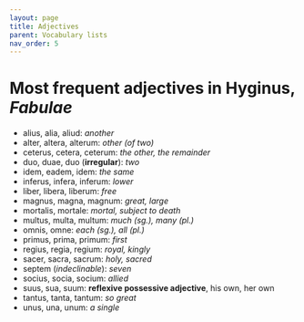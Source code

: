 ```yaml
---
layout: page
title: Adjectives
parent: Vocabulary lists
nav_order: 5
---
```


# Most frequent adjectives in Hyginus, *Fabulae*

- alius, alia, aliud: *another*
- alter, altera, alterum: *other (of two)*
- ceterus, cetera, ceterum: *the other, the remainder*
- duo, duae, duo (**irregular**): *two*
- idem, eadem, idem: *the same*
- inferus, infera, inferum: *lower*
- liber, libera, liberum: *free*
- magnus, magna, magnum: *great, large*
- mortalis, mortale: *mortal, subject to death*
- multus, multa, multum: *much (sg.), many (pl.)*
- omnis, omne: *each (sg.), all (pl.)*
- primus, prima, primum: *first*
- regius, regia, regium: *royal, kingly*
- sacer, sacra, sacrum: *holy, sacred*
- septem (*indeclinable*): *seven*
- socius, socia, socium: *allied*
- suus, sua, suum: **reflexive possessive adjective**, his own, her own
- tantus, tanta, tantum: *so great*
- unus, una, unum: *a single*
